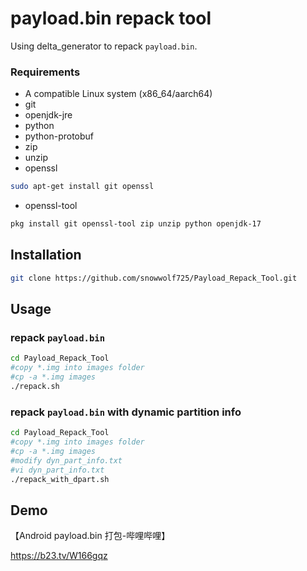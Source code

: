 # payload.bin repack tool

Using delta_generator to repack `payload.bin`.

### Requirements

- A compatible Linux system (x86_64/aarch64)
- git
- openjdk-jre
- python
- python-protobuf 
- zip
- unzip
- openssl
```bash
sudo apt-get install git openssl
```
- openssl-tool

```bash
pkg install git openssl-tool zip unzip python openjdk-17
```

## Installation
```bash
git clone https://github.com/snowwolf725/Payload_Repack_Tool.git
```

## Usage

### repack `payload.bin`

```bash
cd Payload_Repack_Tool
#copy *.img into images folder
#cp -a *.img images
./repack.sh
```

### repack `payload.bin` with dynamic partition info

```bash
cd Payload_Repack_Tool
#copy *.img into images folder
#cp -a *.img images
#modify dyn_part_info.txt
#vi dyn_part_info.txt
./repack_with_dpart.sh
```

## Demo
【Android payload.bin 打包-哔哩哔哩】 

https://b23.tv/W166gqz
